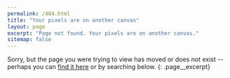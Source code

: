 ```yaml
---
permalink: /404.html
title: "Your pixels are on another canvas"
layout: page
excerpt: "Page not found. Your pixels are on another canvas."
sitemap: false
---
```


Sorry, but the page you were trying to view has moved or does not exist -- perhaps you can [find it here](/sitemap/ "sitemap") or by searching below.
{: .page__excerpt}

<div class="typed__secondary">
  <script type="text/javascript">
    // ga('send', 'event', '404', '', '{{ page.url }}');
    var ga = window[window['GoogleAnalyticsObject'] || 'ga'];
    if (typeof ga == 'function') {
      // call ga object here
      //ga('send', 'event', 'Social Share Button', 'click', 'facebook');
      ga('send', 'event', '404', '', '{{ page.url }}');
    }
  </script>
</div>

<div class="typed__secondary">
  <script type="text/javascript">
    var GOOG_FIXURL_LANG = 'en';
    var GOOG_FIXURL_SITE = '{{ site.url }}'
  </script>
  <script type="text/javascript" src="https://linkhelp.clients.google.com/tbproxy/lh/wm/fixurl.js"></script>
</div>
